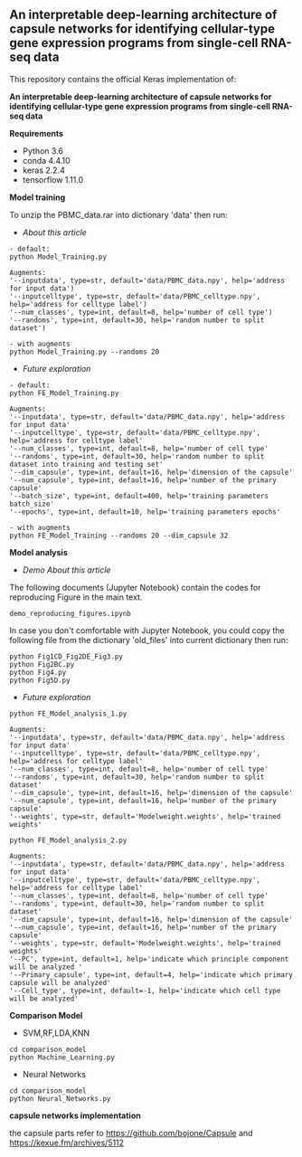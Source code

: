 ## An interpretable deep-learning architecture of capsule networks for identifying cellular-type gene expression programs from single-cell RNA-seq data

This repository contains the official Keras implementation of:

**An interpretable deep-learning architecture of capsule networks for identifying cellular-type gene expression programs from single-cell RNA-seq data**



**Requirements**
- Python 3.6
- conda 4.4.10
- keras 2.2.4
- tensorflow 1.11.0


**Model training**

To unzip the PBMC_data.rar into dictionary 'data' then run:

- *About this article*
```
- default:
python Model_Training.py

Augments:
'--inputdata', type=str, default='data/PBMC_data.npy', help='address for input data')
'--inputcelltype', type=str, default='data/PBMC_celltype.npy', help='address for celltype label')
'--num_classes', type=int, default=8, help='number of cell type')
'--randoms', type=int, default=30, help='random number to split dataset')

- with augments
python Model_Training.py --randoms 20

```

- *Future exploration*
```
- default:
python FE_Model_Training.py

Augments:
'--inputdata', type=str, default='data/PBMC_data.npy', help='address for input data'
'--inputcelltype', type=str, default='data/PBMC_celltype.npy', help='address for celltype label'
'--num_classes', type=int, default=8, help='number of cell type'
'--randoms', type=int, default=30, help='random number to split dataset into training and testing set'
'--dim_capsule', type=int, default=16, help='dimension of the capsule'
'--num_capsule', type=int, default=16, help='number of the primary capsule'
'--batch_size', type=int, default=400, help='training parameters batch_size'
'--epochs', type=int, default=10, help='training parameters epochs'

- with augments
python FE_Model_Training --randoms 20 --dim_capsule 32
```

**Model analysis**

- *Demo About this article*

The following documents (Jupyter Notebook) contain the codes for reproducing Figure in the main text.
```
demo_reproducing_figures.ipynb
```
In case you don't comfortable with Jupyter Notebook, you could copy the following file from the dictionary 'old_files' into current dictionary then run:
```
python Fig1CD_Fig2DE_Fig3.py
python Fig2BC.py
python Fig4.py
python Fig5D.py
```

- *Future exploration*
```
python FE_Model_analysis_1.py

Augments:
'--inputdata', type=str, default='data/PBMC_data.npy', help='address for input data'
'--inputcelltype', type=str, default='data/PBMC_celltype.npy', help='address for celltype label'
'--num_classes', type=int, default=8, help='number of cell type'
'--randoms', type=int, default=30, help='random number to split dataset'
'--dim_capsule', type=int, default=16, help='dimension of the capsule'
'--num_capsule', type=int, default=16, help='number of the primary capsule'
'--weights', type=str, default='Modelweight.weights', help='trained weights'

python FE_Model_analysis_2.py

Augments:
'--inputdata', type=str, default='data/PBMC_data.npy', help='address for input data'
'--inputcelltype', type=str, default='data/PBMC_celltype.npy', help='address for celltype label'
'--num_classes', type=int, default=8, help='number of cell type'
'--randoms', type=int, default=30, help='random number to split dataset'
'--dim_capsule', type=int, default=16, help='dimension of the capsule'
'--num_capsule', type=int, default=16, help='number of the primary capsule'
'--weights', type=str, default='Modelweight.weights', help='trained weights'
'--PC', type=int, default=1, help='indicate which principle component will be analyzed '
'--Primary_capsule', type=int, default=4, help='indicate which primary capsule will be analyzed'
'--Cell_type', type=int, default=-1, help='indicate which cell type will be analyzed'
```

**Comparison Model**

- SVM,RF,LDA,KNN
```
cd comparison_model
python Machine_Learning.py
```

- Neural Networks
```
cd comparison_model
python Neural_Networks.py
```

**capsule networks implementation**

the capsule parts refer to https://github.com/bojone/Capsule and https://kexue.fm/archives/5112